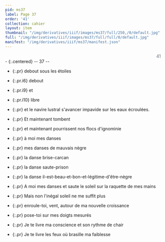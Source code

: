 ```yaml
---
pid: ms37
label: Page 37
order: '41'
collection: cahier
layout: item
thumbnail: "/img/derivatives/iiif/images/ms37/full/250,/0/default.jpg"
full: "/img/derivatives/iiif/images/ms37/full/full/0/default.jpg"
manifest: "/img/derivatives/iiif/ms37/manifest.json"
---
```


<div align="right" style='color:#677179'> 41</div> 
- {:.centered} -- 37 --

- {:.pr} debout sous les étoiles
- {:.pr.i6} debout
- {:.pr.i9} et
- {:.pr.i10} libre

- {:.pr} et le navire lustral s'avancer impavide sur les eaux écroulées.

- {:.pr} Et maintenant tombent 
- {:.pr} et maintenant pourrissent nos flocs d'ignominie

- {:.pr} à moi mes danses
- {:.pr} mes danses de mauvais nègre
- {:.pr} la danse brise-carcan
- {:.pr} la danse saute-prison
- {:.pr} la danse il-est-beau-et-bon-et-légitime-d'être-nègre 
- {:.pr} A moi mes danses et saute le soleil sur la raquette de mes mains
- {:.pr} Mais non l'inégal soleil ne me suffit plus
- {:.pr} enroule-toi, vent, autour de ma nouvelle croissance
- {:.pr} pose-toi sur mes doigts mesurés
- {:.pr} Je te livre ma conscience et son rythme de chair
- {:.pr} Je te livre les feux où brasille ma faiblesse

